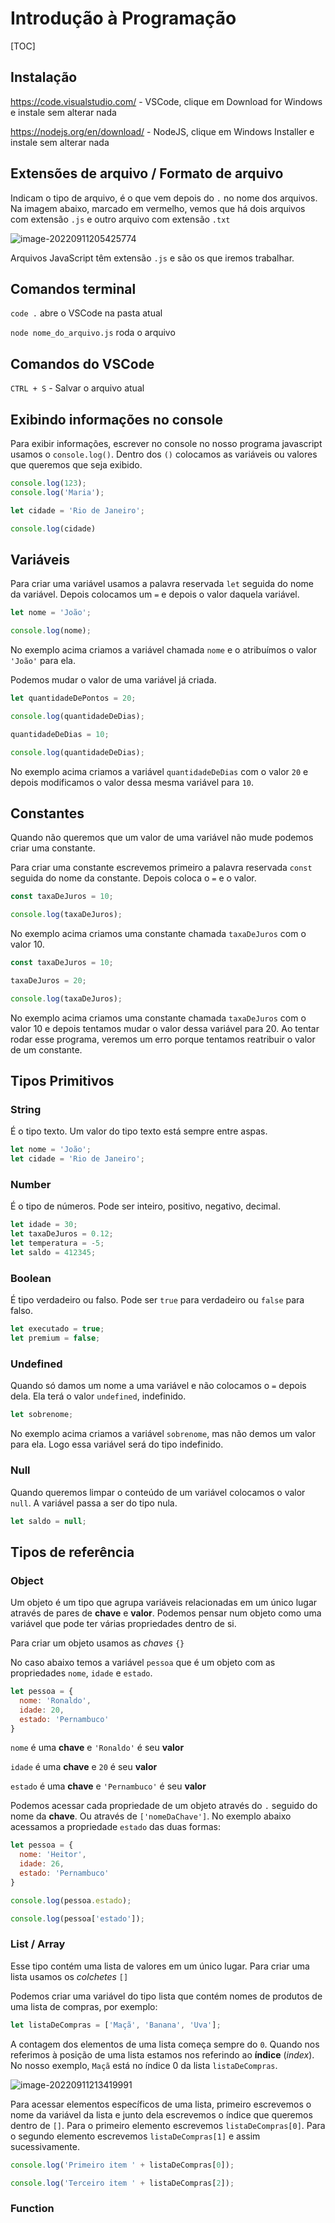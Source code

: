 # Introdução à Programação



[TOC]



## Instalação

https://code.visualstudio.com/ - VSCode, clique em Download for Windows e instale sem alterar nada

https://nodejs.org/en/download/ - NodeJS, clique em Windows Installer e instale sem alterar nada



## Extensões de arquivo / Formato de arquivo

Indicam o tipo de arquivo, é o que vem depois do `.` no nome dos arquivos. Na imagem abaixo, marcado em vermelho, vemos que há dois arquivos com extensão `.js` e outro arquivo com extensão `.txt`

![image-20220911205425774](/.screenshots/image-20220911205425774.png)

Arquivos JavaScript têm extensão `.js` e são os que iremos trabalhar.



## Comandos terminal

`code .` abre o VSCode na pasta atual

`node nome_do_arquivo.js` roda o arquivo



## Comandos do VSCode

`CTRL + S`  - Salvar o arquivo atual



## Exibindo informações no console

Para exibir informações, escrever no console no nosso programa javascript usamos o `console.log()`. Dentro dos `()` colocamos as variáveis ou valores que queremos que seja exibido.

```js
console.log(123);
console.log('Maria');

let cidade = 'Rio de Janeiro';

console.log(cidade)
```



## Variáveis

Para criar uma variável usamos a palavra reservada `let` seguida do nome da variável. Depois colocamos um `=` e depois o valor daquela variável.

```js
let nome = 'João';

console.log(nome);
```

No exemplo acima criamos a variável chamada `nome` e o atribuímos o valor `'João'` para ela.



Podemos mudar o valor de uma variável já criada.

```js
let quantidadeDePontos = 20;

console.log(quantidadeDeDias);

quantidadeDeDias = 10;

console.log(quantidadeDeDias);
```

No exemplo acima criamos a variável `quantidadeDeDias` com o valor `20` e depois modificamos o valor dessa mesma variável para `10`.




## Constantes


Quando não queremos que um valor de uma variável não mude podemos criar uma constante.

Para criar uma constante escrevemos primeiro a palavra reservada `const` seguida do nome da constante. Depois coloca o `=` e o valor.

```js
const taxaDeJuros = 10;

console.log(taxaDeJuros);
```



No exemplo acima criamos uma constante chamada `taxaDeJuros` com o valor 10.

```js
const taxaDeJuros = 10;

taxaDeJuros = 20;

console.log(taxaDeJuros);
```

No exemplo acima criamos uma constante chamada `taxaDeJuros` com o valor 10 e depois tentamos mudar o valor dessa variável para 20. Ao tentar rodar esse programa, veremos um erro porque tentamos reatribuir o valor de um constante.





## Tipos Primitivos

### String

É o tipo texto.  Um valor do tipo texto está sempre entre aspas.

```js
let nome = 'João';
let cidade = 'Rio de Janeiro';
```



### Number

É o tipo de números. Pode ser inteiro, positivo, negativo, decimal.

```js
let idade = 30;
let taxaDeJuros = 0.12;
let temperatura = -5;
let saldo = 412345;
```



### Boolean

É tipo verdadeiro ou falso. Pode ser `true` para verdadeiro ou `false` para falso.

```js
let executado = true;
let premium = false;
```



### Undefined

Quando só damos um nome a uma variável e não colocamos o `=` depois dela. Ela terá o valor `undefined`, indefinido.

```js
let sobrenome;
```

No exemplo acima criamos a variável `sobrenome`, mas não demos um valor para ela. Logo essa variável será do tipo indefinido.



### Null

Quando queremos limpar o conteúdo de um variável colocamos o valor `null`. A variável passa a ser do tipo nula.

```js
let saldo = null;
```





## Tipos de referência

### Object

Um objeto é um tipo que agrupa variáveis relacionadas em um único lugar através de pares de **chave** e **valor**. Podemos pensar num objeto como uma variável que pode ter várias propriedades dentro de si. 

Para criar um objeto usamos as *chaves* `{}`

No caso abaixo temos a variável `pessoa` que é um objeto com as propriedades `nome`, `idade` e `estado`.

```js
let pessoa = {
  nome: 'Ronaldo',
  idade: 20,
  estado: 'Pernambuco'
}
```

`nome` é uma **chave** e `'Ronaldo'` é seu **valor**

`idade` é uma **chave** e `20` é seu **valor**

`estado` é uma **chave** e `'Pernambuco'` é seu **valor**



Podemos acessar cada propriedade de um objeto através do `.` seguido do nome da **chave**. Ou através de `['nomeDaChave']`. No exemplo abaixo acessamos a propriedade `estado` das duas formas:

```js
let pessoa = {
  nome: 'Heitor',
  idade: 26,
  estado: 'Pernambuco'
}

console.log(pessoa.estado);

console.log(pessoa['estado']);
```



### List / Array

Esse tipo contém uma lista de valores em um único lugar. Para criar uma lista usamos os *colchetes* `[]`

Podemos criar uma variável do tipo lista que contém nomes de produtos de uma lista de compras, por exemplo:

```js
let listaDeCompras = ['Maçã', 'Banana', 'Uva'];
```

A contagem dos elementos de uma lista começa sempre do `0`. Quando nos referimos à posição de uma lista estamos nos referindo ao **índice** (*index*). No nosso exemplo, `Maçã` está no índice 0 da lista `listaDeCompras`.

![image-20220911213419991](/.screenshots/image-20220911213419991.png)

Para acessar elementos específicos de uma lista, primeiro escrevemos o nome da variável da lista e junto dela escrevemos o índice que queremos dentro de `[]`. Para o primeiro elemento escrevemos `listaDeCompras[0]`. Para o segundo elemento escrevemos `listaDeCompras[1]` e assim sucessivamente.

```js
console.log('Primeiro item ' + listaDeCompras[0]);

console.log('Terceiro item ' + listaDeCompras[2]);
```



### Function

